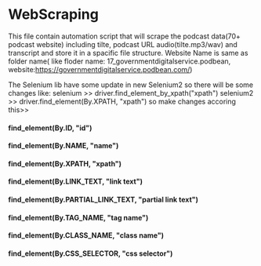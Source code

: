 # WebScraping
This file contain automation script that will scrape the podcast data(70+ podcast website) including tilte, podcast URL audio(tilte.mp3/wav) and transcript and store it in a spacific file structure. 
Website Name is same as folder name( like floder name: 17_governmentdigitalservice.podbean, website:https://governmentdigitalservice.podbean.com/)

The Selenium lib have some update in new Selenium2 so there will be some changes like:
selenium >> driver.find_element_by_xpath("xpath")
selenium2 >> driver.find_element(By.XPATH, "xpath")
so make changes accoring this>>
#### find_element(By.ID, "id")
#### find_element(By.NAME, "name")
#### find_element(By.XPATH, "xpath")
#### find_element(By.LINK_TEXT, "link text")
#### find_element(By.PARTIAL_LINK_TEXT, "partial link text")
#### find_element(By.TAG_NAME, "tag name")
#### find_element(By.CLASS_NAME, "class name")
#### find_element(By.CSS_SELECTOR, "css selector")
